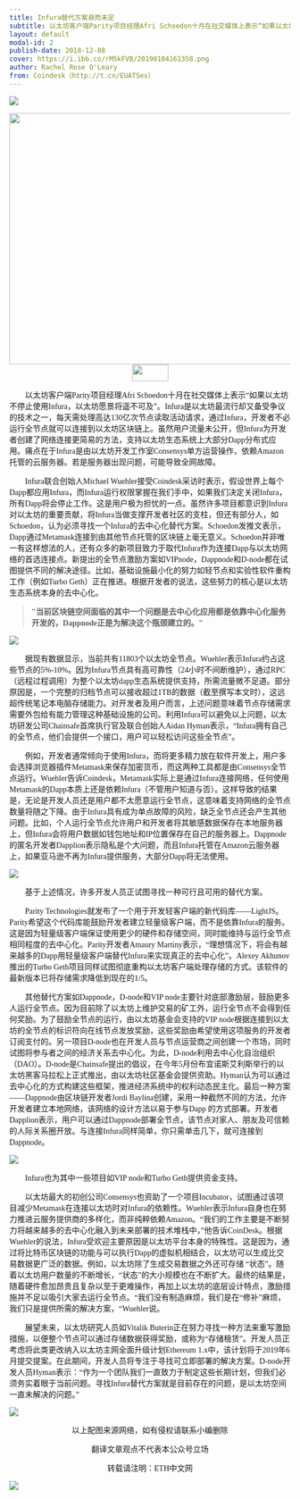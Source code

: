 ```yaml
---
title: Infura替代方案悬而未定
subtitle: 以太坊客户端Parity项目经理Afri Schoedon十月在社交媒体上表示“如果以太坊不停止使用Infura，以太坊愿景将遥不可及”
layout: default
modal-id: 2
publish-date: 2018-12-08
cover: https://i.ibb.co/rM5kFVB/20190104161358.png
author: Rachel Rose O'Leary
from: Coindesk（http://t.cn/EUATSex）
---
```


![](https://i.ibb.co/Svv2VqT/ecn-news.jpg)


<center><img src="https://i.ibb.co/qn2bCf0/20190118112208.jpg"  height="450" width="700"></center>


<center><img src="https://i.ibb.co/tw0FWbc/1.png"  height="30" width="65"></center>


&emsp;&emsp;<font face="微软雅黑">以太坊客户端Parity项目经理Afri Schoedon十月在社交媒体上表示“如果以太坊不停止使用Infura，以太坊愿景将遥不可及”。Infura是以太坊最流行却又备受争议的技术之一，每天需处理高达130亿次节点读取活动请求，通过Infura，开发者不必运行全节点就可以连接到以太坊区块链上。虽然用户流量未公开，但Infura为开发者创建了网络连接更简易的方法，支持以太坊生态系统上大部分Dapp分布式应用。痛点在于Infura是由以太坊开发工作室Consensys单方运营操作，依赖Amazon托管的云服务器。若是服务器出现问题，可能导致全网故障。</font>


&emsp;&emsp;<font face="微软雅黑">Infura联合创始人Michael Wuehler接受Coindesk采访时表示，假设世界上每个Dapp都应用Infura，而Infura运行权限掌握在我们手中，如果我们决定关闭Infura，所有Dapp将会停止工作。这是用户极为担忧的一点。虽然许多项目都意识到Infura对以太坊的重要贡献，将Infura当做支撑开发者社区的支柱，但还有部分人，如Schoedon，认为必须寻找一个Infura的去中心化替代方案。Schoedon发推文表示，Dapp通过Metamask连接到由其他节点托管的区块链上毫无意义。Schoedon并非唯一有这样想法的人，还有众多的新项目致力于取代Infura作为连接Dapp与以太坊网络的首选连接点。新提出的全节点激励方案如VIPnode，Dappnode和D-node都在试图提供不同的解决途径。比如，基础设施最小化的努力如轻节点和实验性软件重构工作（例如Turbo Geth）正在推进。根据开发者的说法，这些努力的核心是以太坊生态系统本身的去中心化。</font>



> **<font  face="微软雅黑">"当前区块链空间面临的其中一个问题是去中心化应用都是依靠中心化服务开发的，Dappnode正是为解决这个瓶颈建立的。"</font>**

![](https://i.ibb.co/h2pNbM3/1.png)


&emsp;&emsp;<font face="微软雅黑">据现有数据显示，当前共有11803个以太坊全节点。Wuehler表示Infura约占这些节点的5%-10%。因为Infura节点具有高可靠性（24小时不间断维护），通过RPC（远程过程调用）为整个以太坊dapp生态系统提供支持，所需流量微不足道。部分原因是，一个完整的归档节点可以接收超过1TB的数据（截至撰写本文时），这远超传统笔记本电脑存储能力。对开发者及用户而言，上述问题意味着节点存储需求需要外包给有能力管理这种基础设施的公司。利用Infura可以避免以上问题，以太坊研发公司Chainsafe首席执行官及联合创始人Aidan Hyman表示，“Infura拥有自己的全节点，他们会提供一个接口，用户可以轻松访问这些全节点”。</font>

&emsp;&emsp;<font face="微软雅黑">例如，开发者通常倾向于使用Infura，而将更多精力放在软件开发上，用户多会选择浏览器插件Metamask来保存加密货币，而这两种工具都是由Consensys全节点运行。Wuehler告诉Coindesk，Metamask实际上是通过Infura连接网络，任何使用Metamask的Dapp本质上还是依赖Infura（不管用户知道与否）。这样导致的结果是，无论是开发人员还是用户都不太愿意运行全节点，这意味着支持网络的全节点数量将随之下降。由于Infura具有成为单点故障的风险，缺乏全节点还会产生其他问题。比如，个人运行全节点允许用户和开发者将其敏感数据保存在本地服务器上，但Infura会将用户数据如钱包地址和IP位置保存在自己的服务器上。Dappnode的匿名开发者Dapplion表示隐私是个大问题，而且Infura托管在Amazon云服务器上，如果亚马逊不再为Infura提供服务，大部分Dapp将无法使用。</font>


![](https://i.ibb.co/MkZGXyp/2.png)


&emsp;&emsp;<font face="微软雅黑">基于上述情况，许多开发人员正试图寻找一种可行且可用的替代方案。</font>

&emsp;&emsp;<font face="微软雅黑">Parity Technologies就发布了一个用于开发轻客户端的新代码库——LightJS。Parity希望这个代码库能鼓励开发者建立轻量级客户端，而不是依靠Infura的服务。这是因为轻量级客户端保证使用更少的硬件和存储空间，同时能维持与运行全节点相同程度的去中心化。Parity开发者Amaury Martiny表示，“理想情况下，将会有越来越多的Dapp用轻量级客户端替代Infura来实现真正的去中心化”。Alexey Akhunov推出的Turbo Geth项目同样试图彻底重构以太坊客户端处理存储的方式。该软件的最新版本已将存储需求降低到现在的1/5。</font>

&emsp;&emsp;<font face="微软雅黑">其他替代方案如Dappnode，D-node和VIP node主要针对底部激励层，鼓励更多人运行全节点。因为目前除了以太坊上维护交易的矿工外，运行全节点不会得到任何奖励。为了鼓励全节点的运行，由以太坊基金会支持的VIP node根据连接到以太坊的全节点的标识符向在线节点发放奖励，这些奖励由希望使用这项服务的开发者订阅支付的。另一项目D-node也在开发人员与节点运营商之间创建一个市场，同时试图将参与者之间的经济关系去中心化。为此，D-node利用去中心化自治组织（DAO）。D-node是Chainsafe提出的倡议，在今年5月份布宜诺斯艾利斯举行的以太坊黑客马拉松上正式推出，由以太坊社区基金会提供资助。Hyman认为可以通过去中心化的方式构建这些框架，推进经济系统中的权利动态民主化。最后一种方案——Dappnode由区块链开发者Jordi Baylina创建，采用一种截然不同的方法，允许开发者建立本地网络，该网络的设计方法以易于参与Dapp 的方式部署。开发者Dapplion表示，用户可以通过Dappnode部署全节点，该节点对家人、朋友及可信赖的人际关系圈开放。与连接Infura同样简单，你只需单击几下，就可连接到Dappnode。</font>


![](https://i.ibb.co/WVqd7jc/3.png)


&emsp;&emsp;<font face="微软雅黑">Infura也为其中一些项目如VIP node和Turbo Geth提供资金支持。</font>


&emsp;&emsp;<font face="微软雅黑">以太坊最大的初创公司Consensys也资助了一个项目Incubator，试图通过该项目减少Metamask在连接以太坊时对Infura的依赖性。Wuehler表示Infura自身也在努力推进云服务提供商的多样化，而非纯粹依赖Amazon。“我们的工作主要是不断努力将越来越多的去中心化融入到未来部署的技术堆栈中，”他告诉CoinDesk。根据Wuehler的说法，Infura受欢迎主要原因是以太坊平台本身的特殊性。这是因为，通过将比特币区块链的功能与可以执行Dapp的虚拟机相结合，以太坊可以生成比交易数据更广泛的数据。例如，以太坊除了生成交易数据之外还可存储 “状态”。随着以太坊用户数量的不断增长，“状态”的大小规模也在不断扩大。最终的结果是，随着硬件愈加昂贵且复杂以至于更难操作，再加上以太坊的底层设计特点，激励措施并不足以吸引大家去运行全节点。“我们没有制造麻烦，我们是在“修补”麻烦，我们只是提供所需的解决方案，“Wuehler说。</font>


&emsp;&emsp;<font face="微软雅黑">展望未来，以太坊研究人员如Vitalik Buterin正在努力寻找一种方法来重写激励措施，以便整个节点可以通过存储数据获得奖励，或称为“存储租赁”。开发人员正考虑将此类更改纳入以太坊主网全面升级计划Ethereum 1.x中，该计划将于2019年6月提交提案。在此期间，开发人员将专注于寻找可立即部署的解决方案。D-node开发人员Hyman表示：“作为一个团队我们一直致力于制定这些长期计划，但我们必须务实着眼于当前问题。寻找Infura替代方案就是目前存在的问题，是以太坊空间一直未解决的问题。”</font>




![](https://i.ibb.co/dg85RF4/20190115155824.png)


<font face="微软雅黑"><center>以上配图来源网络，如有侵权请联系小编删除</center></font>

<font face="微软雅黑"><center>翻译文章观点不代表本公众号立场</center></font>

<font face="微软雅黑"><center>转载请注明：ETH中文网</center></font>



![](https://i.ibb.co/w7kZYC0/ecn5.jpg)
